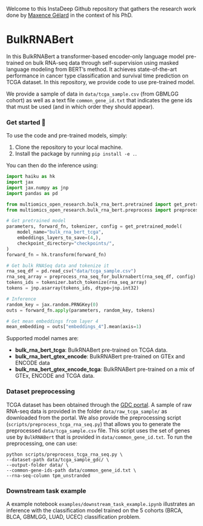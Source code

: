 Welcome to this InstaDeep Github repository that gathers the research work done by [Maxence Gélard](https://www.linkedin.com/in/maxence-g%C3%A9lard-015761172/) in the context of his PhD.

# BulkRNABert

In this BulkRNABert a transformer-based encoder-only language model pre-trained on bulk RNA-seq data through self-supervision using masked language modeling from
BERT’s method. It achieves state-of-the-art performance in cancer type classification and survival time prediction on TCGA dataset.
In this repository, we provide code to use pre-trained model.

We provide a sample of data in `data/tcga_sample.csv` (from GBMLGG cohort) as well as a text file `common_gene_id.txt` that indicates the gene ids that must be used (and in which order they should appear).

### Get started 🚀

To use the code and pre-trained models, simply:

1. Clone the repository to your local machine.
2. Install the package by running `pip install -e .`.

You can then do the inference using:
```python
import haiku as hk
import jax
import jax.numpy as jnp
import pandas as pd

from multiomics_open_research.bulk_rna_bert.pretrained import get_pretrained_model
from multiomics_open_research.bulk_rna_bert.preprocess import preprocess_rna_seq_for_bulkrnabert

# Get pretrained model
parameters, forward_fn, tokenizer, config = get_pretrained_model(
    model_name="bulk_rna_bert_tcga",
    embeddings_layers_to_save=(4,),
    checkpoint_directory="checkpoints/",
)
forward_fn = hk.transform(forward_fn)

# Get bulk RNASeq data and tokenize it
rna_seq_df = pd.read_csv("data/tcga_sample.csv")
rna_seq_array = preprocess_rna_seq_for_bulkrnabert(rna_seq_df, config)
tokens_ids = tokenizer.batch_tokenize(rna_seq_array)
tokens = jnp.asarray(tokens_ids, dtype=jnp.int32)

# Inference
random_key = jax.random.PRNGKey(0)
outs = forward_fn.apply(parameters, random_key, tokens)

# Get mean embeddings from layer 4
mean_embedding = outs["embeddings_4"].mean(axis=1)
```
Supported model names are:
- **bulk_rna_bert_tcga**: BulkRNABert pre-trained on TCGA data.
- **bulk_rna_bert_gtex_encode**: BulkRNABert pre-trained on GTEx and ENCODE data
- **bulk_rna_bert_gtex_encode_tcga**: BulkRNABert pre-trained on a mix of GTEx, ENCODE and TCGA data.


### Dataset preprocessing

TCGA dataset has been obtained through the [GDC portal](https://portal.gdc.cancer.gov/).
A sample of raw RNA-seq data is provided in the folder `data/raw_tcga_sample/` as downloaded from the portal. We also provide the preprocessing script (`scripts/preprocess_tcga_rna_seq.py`) that allows you to generate
the preprocessed `data/tcga_sample.csv` file. This script uses the set of genes use by `BulkRNABert` that is provided in `data/common_gene_id.txt`.
To run the preprocessing, one can use:


```
python scripts/preprocess_tcga_rna_seq.py \
--dataset-path data/tcga_sample_gdc/ \
--output-folder data/ \
--common-gene-ids-path data/common_gene_id.txt \
--rna-seq-column tpm_unstranded
```

### Downstream task example

A example notebook `examples/downstream_task_example.ipynb` illustrates an inference with the classification model trained on the 5 cohorts (BRCA, BLCA, GBMLGG, LUAD, UCEC) classification problem.
